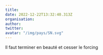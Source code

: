 ```yaml
---
title: 
date: 2022-12-22T13:32:40.313Z
organisation: 
author: 
twitter: 
avatar: "/img/pays/SN.svg"
---
```


Il faut terminer en beauté et cesser le forcing 